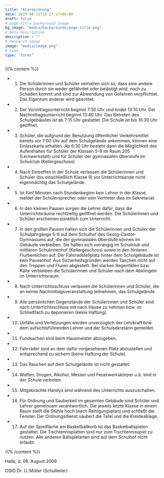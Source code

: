 ```yaml
---
title: "Alarmordnung"
date: 2020-08-11T15:27:17+06:00
draft: false
# page title background image
bg_image: "media/backgrounds/page-title.png"
# meta description
description : ""
# Research image
image: "media/image.png"
# type
type: "forms"
---
```


{{% content %}}
- 1. Die Schülerinnen und Schüler verhalten sich so, dass eine andere Person durch sie weder gefährdet oder belästigt wird, noch zu Schaden kommt und sind zur Abwendung von Gefahren verpflichtet. Das Eigentum anderer wird geachtet.
- 2. Der Vormittagsunterricht beginnt 7:30 Uhr und endet 13:10 Uhr. Der Nachmittagsunterricht beginnt 13:40 Uhr. Das Betreten des Schulgebäudes ist ab 7:15 Uhr gestattet. Die Schule ist bis 16:30 Uhr geöffnet.
- 3. Schüler, die aufgrund der Benutzung öffentlicher Verkehrsmittel bereits vor 7:00 Uhr  auf dem Schulgelände ankommen, können eine Einlasskarte erhalten. Ab 6:30 Uhr besteht dann die Möglichkeit des Aufenthaltes für Schüler der Klassen 5-9 im Raum 205 (Lernwerkstatt) und für Schüler der gymnasialen Oberstufe im Schulclub (Kellergeschoss)
- 4. Nach Eintreffen in der Schule verlassen die Schülerinnen und Schüler (bis einschließlich Klasse 9) vor Unterrichtsende nicht eigenmächtig das Schulgelände.
- 5. Ist fünf Minuten nach Stundenbeginn kein Lehrer in der Klasse, meldet der Schülersprecher oder sein Vertreter dies im Sekretariat.
- 6. In den kleinen Pausen sorgen die Lehrer dafür, dass die Unterrichtsräume rechtzeitig geöffnet werden. Die Schülerinnen und Schüler erscheinen pünktlich zum Unterricht.
- 7. In den großen Pausen halten sich die Schülerinnen und Schüler der Schuljahrgänge 5-9  auf dem Schulhof des Georg-Cantor-Gymnasiums auf, die der gymnasialen Oberstufe können im Gebäude verbleiben. Sie halten sich vorrangig im Schulclub und mittleren Schulinnenhof (Kellergeschoss) sowie in den hinteren Flurbereichen auf.  Der Fahrradstellplatz hinter dem Schulgebäude ist kein Pausenhof. Aus Sicherheitsgründen werden Taschen nicht auf den Treppen und Fluren abgestellt. Bei starken Regenfällen bzw. Kälte verbleiben die Schülerinnen und Schüler nach dem Abklingeln im Unterrichtsraum.
- 8. Nach Unterrichtsschluss verlassen die Schülerinnen und Schüler, die an keiner Nachmittagsveranstaltung teilnehmen, das Schulgelände.
- 9. Alle persönlichen Gegenstände der Schülerinnen und Schüler sind nach Unterrichtsschluss mit nach Hause zu nehmen bzw. im Schließfach zu deponieren (keine Haftung).
- 10. Unfälle und Verletzungen werden unverzüglich der Lehrkraft bzw. dem aufsichtsführenden Lehrer und der Schulsekretärin gemeldet.
- 11. Fundsachen sind beim Hausmeister abzugeben.
- 12. Fahrräder sind an dem dafür vorgesehenen Platz abzustellen und entsprechend zu sichern (keine Haftung der Schule).
- 13. Das Rauchen auf dem Schulgelände ist nicht gestattet.
- 14. Waffen, Drogen, Alkohol, Messer und Feuerwerkskörper u.ä. sind in der Schule verboten.
- 15. Mitgebrachte Handys sind während des Unterrichts auszuschalten.
- 16. Für Ordnung und Sauberkeit im gesamten Gebäude sind Schüler und Lehrer gemeinsam verantwortlich. Die jeweils letzte Klasse in einem Raum stellt die Stühle hoch (nach Reinigungsplan) und schließt die Fenster. Der Ordnungsdienst säubert die Tafel und die Kreideablage.
- 17. Auf der Spielfläche am Basketballkorb ist das Basketballspielen gestattet. Die Tischtennisplatten sind nur zum Tischtennisspiel zu nutzen. Alle anderen Ballspielarten sind auf dem Schulhof nicht erlaubt.

{{% /content %}}

Halle, d. 06. August 2009

OStD Dr. U. Müller (Schulleiter)
